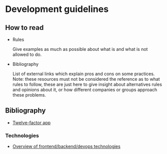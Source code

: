 # Development guidelines

## How to read

* Rules

    Give examples as much as possible about what is and what is not allowed to do.

* Bibliography

    List of external links which explain pros and cons on some practices.
    Note: these resources must not be considered the reference as to what rules to follow,
    these are just here to give insight about alternatives rules and opinions about it,
    or how different companies or groups approach these problems.

## Bibliography

* [Twelve-factor app](https://12factor.net/)
### Technologies

* [Overview of frontend/backend/devops technologies](https://github.com/kamranahmedse/developer-roadmap)
